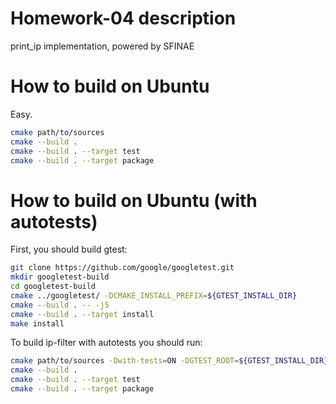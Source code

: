# Homework-04 description
print_ip implementation, powered by SFINAE

# How to build on Ubuntu
Easy.
```bash
cmake path/to/sources
cmake --build .
cmake --build . --target test
cmake --build . --target package
```

# How to build on Ubuntu (with autotests)
First, you should build gtest:
```bash
git clone https://github.com/google/googletest.git
mkdir googletest-build
cd googletest-build
cmake ../googletest/ -DCMAKE_INSTALL_PREFIX=${GTEST_INSTALL_DIR}
cmake --build . -- -j5
cmake --build . --target install
make install
```

To build ip-filter with autotests you should run:
```bash
cmake path/to/sources -Dwith-tests=ON -DGTEST_ROOT=${GTEST_INSTALL_DIR}
cmake --build .
cmake --build . --target test
cmake --build . --target package
```

